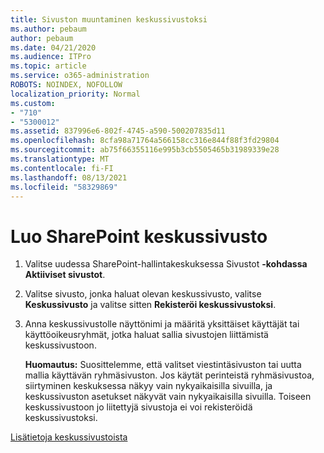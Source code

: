 ```yaml
---
title: Sivuston muuntaminen keskussivustoksi
ms.author: pebaum
author: pebaum
ms.date: 04/21/2020
ms.audience: ITPro
ms.topic: article
ms.service: o365-administration
ROBOTS: NOINDEX, NOFOLLOW
localization_priority: Normal
ms.custom:
- "710"
- "5300012"
ms.assetid: 837996e6-802f-4745-a590-500207835d11
ms.openlocfilehash: 8cfa98a71764a566158cc316e844f88f3fd29804
ms.sourcegitcommit: ab75f66355116e995b3cb5505465b31989339e28
ms.translationtype: MT
ms.contentlocale: fi-FI
ms.lasthandoff: 08/13/2021
ms.locfileid: "58329869"
---
```

# <a name="create-a-sharepoint-hub-site"></a>Luo SharePoint keskussivusto

1. Valitse uudessa SharePoint-hallintakeskuksessa Sivustot **-kohdassa** **Aktiiviset sivustot**.

2. Valitse sivusto, jonka haluat olevan keskussivusto, valitse **Keskussivusto** ja valitse sitten **Rekisteröi keskussivustoksi**.

3. Anna keskussivustolle näyttönimi ja määritä yksittäiset käyttäjät tai käyttöoikeusryhmät, jotka haluat sallia sivustojen liittämistä keskussivustoon.

    **Huomautus:** Suosittelemme, että valitset viestintäsivuston tai uutta mallia käyttävän ryhmäsivuston. Jos käytät perinteistä ryhmäsivustoa, siirtyminen keskuksessa näkyy vain nykyaikaisilla sivuilla, ja keskussivuston asetukset näkyvät vain nykyaikaisilla sivuilla. Toiseen keskussivustoon jo liitettyjä sivustoja ei voi rekisteröidä keskussivustoksi.
  
[Lisätietoja keskussivustoista](https://go.microsoft.com/fwlink/?linkid=869149)
  